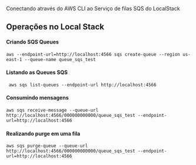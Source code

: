 
Conectando através do AWS CLI ao Serviço de filas SQS do LocalStack

## Operações no Local Stack

#### Criando SQS Queues

```shell
aws --endpoint-url=http://localhost:4566 sqs create-queue --region us-east-1 --queue-name queue_sqs_test
````

#### Listando as Queues SQS

```shell
 aws sqs list-queues --endpoint-url http://localhost:4566
```

#### Consumindo mensagens

```shell
aws sqs receive-message --queue-url http://localhost:4566/000000000000/queue_sqs_test --endpoint-url=http://localhost:4566
```
#### Realizando purge em uma fila

```shell
aws sqs purge-queue --queue-url http://localhost:4566/000000000000/queue_sqs_test --endpoint-url=http://localhost:4566
```

